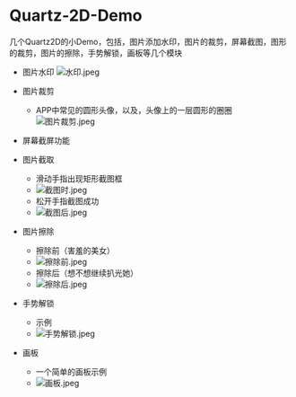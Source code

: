 # Quartz-2D-Demo
几个Quartz2D的小Demo，包括，图片添加水印，图片的裁剪，屏幕截图，图形的裁剪，图片的擦除，手势解锁，画板等几个模块
- 图片水印
![水印.jpeg](http://upload-images.jianshu.io/upload_images/1161239-fdfcbf8a90438a0f.jpeg?imageMogr2/auto-orient/strip%7CimageView2/2/w/1240)
- 图片裁剪
  - APP中常见的圆形头像，以及，头像上的一层圆形的圈圈
![图片裁剪.jpeg](http://upload-images.jianshu.io/upload_images/1161239-d0bae690985d292a.jpeg?imageMogr2/auto-orient/strip%7CimageView2/2/w/1240)
- 屏幕截屏功能
- 图片截取
   - 滑动手指出现矩形截图框
   - ![截图时.jpeg](http://upload-images.jianshu.io/upload_images/1161239-ab3bf6860166bad8.jpeg?imageMogr2/auto-orient/strip%7CimageView2/2/w/1240)
   - 松开手指截图成功
   - ![截图后.jpeg](http://upload-images.jianshu.io/upload_images/1161239-136e8e03c2c06d61.jpeg?imageMogr2/auto-orient/strip%7CimageView2/2/w/1240)
- 图片擦除
   - 擦除前（害羞的美女）
   - ![擦除前.jpeg](http://upload-images.jianshu.io/upload_images/1161239-afe35174d78cbb56.jpeg?imageMogr2/auto-orient/strip%7CimageView2/2/w/1240)
   - 擦除后（想不想继续扒光她）
   - ![擦除后.jpeg](http://upload-images.jianshu.io/upload_images/1161239-67b29ec107c6bc80.jpeg?imageMogr2/auto-orient/strip%7CimageView2/2/w/1240)
- 手势解锁
  - 示例
  - ![手势解锁.jpeg](http://upload-images.jianshu.io/upload_images/1161239-925b22863cadbe77.jpeg?imageMogr2/auto-orient/strip%7CimageView2/2/w/1240)

- 画板
  - 一个简单的画板示例
  - ![画板.jpeg](http://upload-images.jianshu.io/upload_images/1161239-eae28993eebce02c.jpeg?imageMogr2/auto-orient/strip%7CimageView2/2/w/1240)

  
